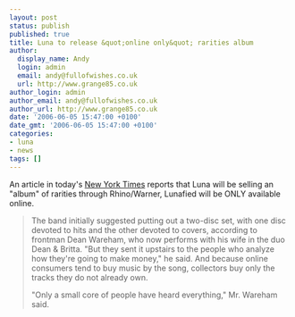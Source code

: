 ```yaml
---
layout: post
status: publish
published: true
title: Luna to release &quot;online only&quot; rarities album
author:
  display_name: Andy
  login: admin
  email: andy@fullofwishes.co.uk
  url: http://www.grange85.co.uk
author_login: admin
author_email: andy@fullofwishes.co.uk
author_url: http://www.grange85.co.uk
date: '2006-06-05 15:47:00 +0100'
date_gmt: '2006-06-05 15:47:00 +0100'
categories:
- luna
- news
tags: []
---
```

<p>An article in today's <a href="http://www.nytimes.com/2006/06/05/technology/05luna.html?_r=1&oref=slogin">New York Times</a> reports that Luna will be selling an "album" of rarities through Rhino/Warner, Lunafied will be ONLY available online.</p>
<blockquote><p>The band initially suggested putting out a two-disc set, with one disc devoted to hits and the other devoted to covers, according to frontman Dean Wareham, who now performs with his wife in the duo Dean & Britta. &quot;But they sent it upstairs to the people who analyze how they're going to make money,&quot; he said. And because online consumers tend to buy music by the song, collectors buy only the tracks they do not already own.</p>
<p>&quot;Only a small core of people have heard everything,&quot; Mr. Wareham said.</p>
</blockquote>
